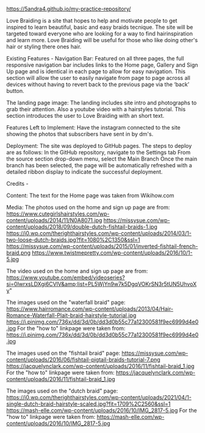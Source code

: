 https://5andra4.github.io/my-practice-repository/

Love Braiding is a site that hopes to help and motivate people to get inspired to learn beautiful, basic and easy braids tecnique. The site will be targeted toward everyone who are looking for a way to find hairinspiration and learn more. 
Love Braiding will be useful for those who like doing other's hair or styling there ones hair.

Existing Features -
Navigation Bar:
Featured on all three pages, the full responsive navigation bar includes links to the Home page, Gallery and Sign Up page and is identical in each page to allow for easy navigation.
This section will allow the user to easily navigate from page to page across all devices without having to revert back to the previous page via the ‘back’ button.

The landing page image:
The landing includes site intro and photographs to grab their attention. Also a youtube video with a hairstyles tutorial.
This section introduces the user to Love Braiding with an short text.

Features Left to Implement:
Have the instagram connected to the site showing the photos that subscribers have sent in by dm's.

Deployment:
The site was deployed to GitHub pages. The steps to deploy are as follows:
In the GitHub repository, navigate to the Settings tab
From the source section drop-down menu, select the Main Branch
Once the main branch has been selected, the page will be automatically refreshed with a detailed ribbon display to indicate the successful deployment.

Credits -

Content:
The text for the Home page was taken from Wikihow.com

Media:
The photos used on the home and sign up page are from:
https://www.cutegirlshairstyles.com/wp-content/uploads/2014/11/N0A8071.jpg
https://missysue.com/wp-content/uploads/2018/09/double-dutch-fishtail-braids-1.jpg
https://i0.wp.com/therighthairstyles.com/wp-content/uploads/2014/03/1-two-loose-dutch-braids.jpg?fit=1080%2C1350&ssl=1
https://missysue.com/wp-content/uploads/2015/01/inverted-fishtail-french-braid.png
https://www.twistmepretty.com/wp-content/uploads/2016/10/1-5.jpg

The video used on the home and sign up page are from:
https://www.youtube.com/embed/videoseries?si=0lwrxsLDXgi6CVlV&amp;list=PL5WjYn9w7k5DgqVOKrSN3r5tUN5UhvoXy" 
      
The images used on the "waterfall braid" page:
https://www.hairromance.com/wp-content/uploads/2013/04/Hair-Romance-Waterfall-Plait-braid-hairstyle-tutorial.jpg
https://i.pinimg.com/736x/dd/3d/0b/dd3d0b55c77a12300581f9ec6999d4e0.jpg
For the "how to" linkpage were taken from:
https://i.pinimg.com/736x/dd/3d/0b/dd3d0b55c77a12300581f9ec6999d4e0.jpg

The images used on the "fishtail braid" page:
https://missysue.com/wp-content/uploads/2016/06/fishtail-pigtail-braids-tutorial-7.png
https://jacquelynclark.com/wp-content/uploads/2016/11/fishtail-braid_1.jpg
For the "how to" linkpage were taken from:
https://jacquelynclark.com/wp-content/uploads/2016/11/fishtail-braid_1.jpg

The images used on the "dutch braid" page:
https://i0.wp.com/therighthairstyles.com/wp-content/uploads/2021/04/1-single-dutch-braid-hairstyle-scaled.jpg?fit=1709%2C2560&ssl=1
https://mash-elle.com/wp-content/uploads/2016/10/IMG_2817-5.jpg
For the "how to" linkpage were taken from:
https://mash-elle.com/wp-content/uploads/2016/10/IMG_2817-5.jpg

